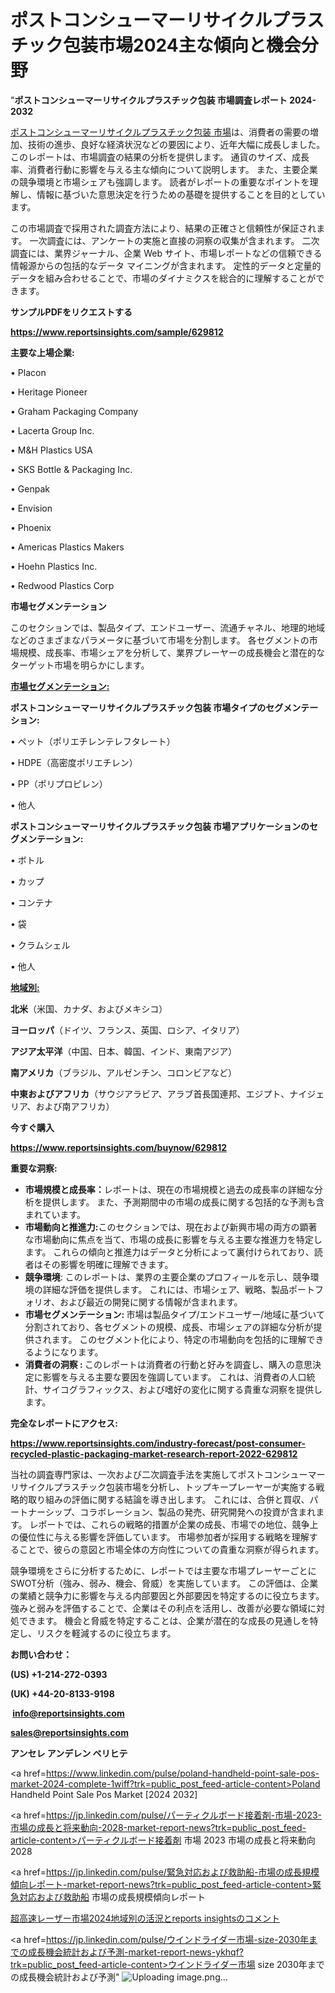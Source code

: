 # ポストコンシューマーリサイクルプラスチック包装市場2024主な傾向と機会分野

"<strong>ポストコンシューマーリサイクルプラスチック包装 市場調査レポート 2024-2032</strong>

<a href=https://www.reportsinsights.com/sample/629812>ポストコンシューマーリサイクルプラスチック包装 市場</a>は、消費者の需要の増加、技術の進歩、良好な経済状況などの要因により、近年大幅に成長しました。 このレポートは、市場調査の結果の分析を提供します。 通貨のサイズ、成長率、消費者行動に影響を与える主な傾向について説明します。 また、主要企業の競争環境と市場シェアも強調します。 読者がレポートの重要なポイントを理解し、情報に基づいた意思決定を行うための基礎を提供することを目的としています。

この市場調査で採用された調査方法により、結果の正確さと信頼性が保証されます。 一次調査には、アンケートの実施と直接の洞察の収集が含まれます。 二次調査には、業界ジャーナル、企業 Web サイト、市場レポートなどの信頼できる情報源からの包括的なデータ マイニングが含まれます。 定性的データと定量的データを組み合わせることで、市場のダイナミクスを総合的に理解することができます。

<strong><b>サンプルPDFをリクエストする</b></strong>

<a href=https://www.reportsinsights.com/sample/629812><strong><u>https://www.reportsinsights.com/sample/629812</u></strong></a>

<strong>主要な上場企業:</strong>

• Placon

• Heritage Pioneer

• Graham Packaging Company

• Lacerta Group Inc.

• M&H Plastics USA

• SKS Bottle & Packaging Inc.

• Genpak

• Envision

• Phoenix

• Americas Plastics Makers

• Hoehn Plastics Inc.

• Redwood Plastics Corp

<strong>市場セグメンテーション</strong>

このセクションでは、製品タイプ、エンドユーザー、流通チャネル、地理的地域などのさまざまなパラメータに基づいて市場を分割します。 各セグメントの市場規模、成長率、市場シェアを分析して、業界プレーヤーの成長機会と潜在的なターゲット市場を明らかにします。

<strong><u>市場セグメンテーション</u></strong><strong><u>:</u></strong>

<strong>ポストコンシューマーリサイクルプラスチック包装 市場タイプのセグメンテーション:</strong>

• ペット（ポリエチレンテレフタレート）

• HDPE（高密度ポリエチレン）

• PP（ポリプロピレン）

• 他人

<strong>ポストコンシューマーリサイクルプラスチック包装 市場アプリケーションのセグメンテーション:</strong>

• ボトル

• カップ

• コンテナ

• 袋

• クラムシェル

• 他人

<strong><u>地域別</u></strong><strong><u>:</u></strong>

<strong>北米</strong>（米国、カナダ、およびメキシコ）

<strong>ヨーロッパ</strong>（ドイツ、フランス、英国、ロシア、イタリア）

<strong>アジア太平洋</strong>（中国、日本、韓国、インド、東南アジア）

<strong>南アメリカ</strong>（ブラジル、アルゼンチン、コロンビアなど）

<strong>中東およびアフリカ</strong>（サウジアラビア、アラブ首長国連邦、エジプト、ナイジェリア、および南アフリカ）

<strong>今すぐ購入</strong>

<a href=https://www.reportsinsights.com/buynow/629812><strong><u>https://www.reportsinsights.com/buynow/629812</u></strong></a>

<strong>重要な洞察:</strong>
<ul>
  <li><strong>市場規模と成長率：</strong>レポートは、現在の市場規模と過去の成長率の詳細な分析を提供します。 また、予測期間中の市場の成長に関する包括的な予測も含まれています。</li>
  <li><strong>市場動向と推進力:</strong>このセクションでは、現在および新興市場の両方の顕著な市場動向に焦点を当て、市場の成長に影響を与える主要な推進力を特定します。 これらの傾向と推進力はデータと分析によって裏付けられており、読者はその影響を明確に理解できます。</li>
  <li><strong>競争環境</strong>: このレポートは、業界の主要企業のプロフィールを示し、競争環境の詳細な評価を提供します。 これには、市場シェア、戦略、製品ポートフォリオ、および最近の開発に関する情報が含まれます。</li>
  <li><strong>市場セグメンテーション: </strong>市場は製品タイプ/エンドユーザー/地域に基づいて分割されており、各セグメントの規模、成長、市場シェアの詳細な分析が提供されます。 このセグメント化により、特定の市場動向を包括的に理解できるようになります。</li>
  <li><strong>消費者の洞察 : </strong>このレポートは消費者の行動と好みを調査し、購入の意思決定に影響を与える主要な要因を強調しています。 これは、消費者の人口統計、サイコグラフィックス、および嗜好の変化に関する貴重な洞察を提供します。</li>
</ul>
<strong>完全なレポートにアクセス:</strong>

<a href=https://www.reportsinsights.com/industry-forecast/post-consumer-recycled-plastic-packaging-market-research-report-2022-629812><strong><u><b>https://www.reportsinsights.com/industry-forecast/post-consumer-recycled-plastic-packaging-market-research-report-2022-629812</b></u></strong></a>

当社の調査専門家は、一次および二次調査手法を実施してポストコンシューマーリサイクルプラスチック包装市場を分析し、トップキープレーヤーが実施する戦略的取り組みの評価に関する結論を導き出します。 これには、合併と買収、パートナーシップ、コラボレーション、製品の発売、研究開発への投資が含まれます。 レポートでは、これらの戦略的措置が企業の成長、市場での地位、競争上の優位性に与える影響を評価しています。 市場参加者が採用する戦略を理解することで、彼らの意図と市場全体の方向性についての貴重な洞察が得られます。

競争環境をさらに分析するために、レポートでは主要な市場プレーヤーごとにSWOT分析（強み、弱み、機会、脅威）を実施しています。 この評価は、企業の業績と競争力に影響を与える内部要因と外部要因を特定するのに役立ちます。 強みと弱みを評価することで、企業はその利点を活用し、改善が必要な領域に対処できます。 機会と脅威を特定することは、企業が潜在的な成長の見通しを特定し、リスクを軽減するのに役立ちます。

<strong>お問い合わせ：</strong>

<strong>(US) +1-214-272-0393</strong>

<strong>(UK) +44-20-8133-9198</strong>

<strong> </strong><a href=info@reportsinsights.com><strong><u>info@reportsinsights.com</u></strong></a>

<a href=sales@reportsinsights.com><strong><u>sales@reportsinsights.com</u></strong></a>

<strong>アンセレ アンデレン ベリヒテ</strong>

<a href=https://www.linkedin.com/pulse/poland-handheld-point-sale-pos-market-2024-complete-1wiff?trk=public_post_feed-article-content>Poland Handheld Point Sale Pos Market [2024 2032]</a>

<a href=https://jp.linkedin.com/pulse/パーティクルボード接着剤-市場-2023-市場の成長と将来動向-2028-market-report-news?trk=public_post_feed-article-content>パーティクルボード接着剤 市場 2023 市場の成長と将来動向 2028</a>

<a href=https://jp.linkedin.com/pulse/緊急対応および救助船-市場の成長規模傾向レポート-market-report-news?trk=public_post_feed-article-content>緊急対応および救助船 市場の成長規模傾向レポート</a>

<a href=https://www.linkedin.com/pulse/超高速レーザー市場2024地域別の活況とreports-insightsのコメント-healthscope-news-245-01evf/>超高速レーザー市場2024地域別の活況とreports insightsのコメント</a>

<a href=https://jp.linkedin.com/pulse/ウインドライダー市場-size-2030年までの成長機会統計および予測-market-report-news-ykhqf?trk=public_post_feed-article-content>ウインドライダー市場 size 2030年までの成長機会統計および予測</a>"
![Uploading image.png…]()
